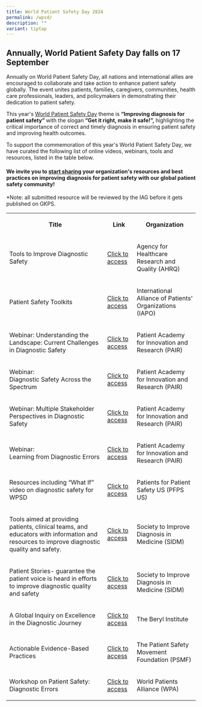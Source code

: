 ```yaml
---
title: World Patient Safety Day 2024
permalink: /wpsd/
description: ""
variant: tiptap
---
```

<h2>Annually, World Patient Safety Day falls on 17 September</h2>
<p>Annually on World Patient Safety Day, all nations and international allies
are encouraged to collaborate and take action to enhance patient safety
globally. The event unites patients, families, caregivers, communities,
health care professionals, leaders, and policymakers in demonstrating their
dedication to patient safety.</p>
<p>This year's <a href="https://www.who.int/news-room/events/detail/2024/09/17/default-calendar/world-patient-safety-day-17-september-2024-improving-diagnosis-for-patient-safety" rel="noopener noreferrer nofollow" target="_blank">World Patient Safety Day</a> theme
is <strong>“Improving diagnosis for patient safety” </strong>with the slogan<strong> “Get it right, make it safe!”,</strong> highlighting
the critical importance of correct and timely diagnosis in ensuring patient
safety and improving health outcomes.</p>
<p>To support the commemoration of this year's World Patient Safety Day,
we have curated the following list of online videos, webinars, tools and
resources, listed in the table below.</p>
<h4>We invite you to <a href="https://for.sg/improvingdiagnosisforpatientsafetywpsd2024" rel="noopener noreferrer nofollow" target="_blank">start sharing</a> your organization's resources and best practices on improving diagnosis for patient safety with our global patient safety community!</h4>
<p>*Note: all submitted resource will be reviewed by the IAG before it gets
published on GKPS.</p>
<table style="minWidth: 75px">
<colgroup>
<col>
<col>
<col>
</colgroup>
<tbody>
<tr>
<th rowspan="1" colspan="1">
<p>Title</p>
</th>
<th rowspan="1" colspan="1">
<p>Link</p>
</th>
<th rowspan="1" colspan="1">
<p>Organization</p>
</th>
</tr>
<tr>
<td rowspan="1" colspan="1">
<p>Tools to Improve Diagnostic Safety</p>
</td>
<td rowspan="1" colspan="1">
<p><a href="https://www.ahrq.gov/diagnostic-safety/tools/index.html" rel="noopener noreferrer nofollow" target="_blank">Click to access</a>
</p>
</td>
<td rowspan="1" colspan="1">
<p>Agency for Healthcare Research and Quality (AHRQ)</p>
</td>
</tr>
<tr>
<td rowspan="1" colspan="1">
<p>Patient Safety Toolkits</p>
</td>
<td rowspan="1" colspan="1">
<p><a href="https://www.iapo.org.uk/patient-safety-toolkit" rel="noopener noreferrer nofollow" target="_blank">Click to access</a>
</p>
</td>
<td rowspan="1" colspan="1">
<p>International Alliance of Patients' Organizations (IAPO)</p>
</td>
</tr>
<tr>
<td rowspan="1" colspan="1">
<p>Webinar: Understanding the Landscape: Current Challenges in Diagnostic
Safety</p>
</td>
<td rowspan="1" colspan="1">
<p><a href="https://www.youtube.com/watch?v=wLt7UHAK1io" rel="noopener noreferrer nofollow" target="_blank">Click to access</a>
</p>
</td>
<td rowspan="1" colspan="1">
<p>Patient Academy for Innovation and Research (PAIR)</p>
</td>
</tr>
<tr>
<td rowspan="1" colspan="1">
<p>Webinar:
<br>Diagnostic Safety Across the Spectrum</p>
</td>
<td rowspan="1" colspan="1">
<p><a href="https://www.youtube.com/watch?v=ugVpyVKTiI4" rel="noopener noreferrer nofollow" target="_blank">Click to access</a>
</p>
</td>
<td rowspan="1" colspan="1">
<p>Patient Academy for Innovation and Research (PAIR)</p>
</td>
</tr>
<tr>
<td rowspan="1" colspan="1">
<p>Webinar: Multiple Stakeholder Perspectives in Diagnostic Safety</p>
</td>
<td rowspan="1" colspan="1">
<p><a href="https://www.youtube.com/watch?v=Z-e3l3Qg69Y" rel="noopener noreferrer nofollow" target="_blank">Click to access</a>
</p>
</td>
<td rowspan="1" colspan="1">
<p>Patient Academy for Innovation and Research (PAIR)</p>
</td>
</tr>
<tr>
<td rowspan="1" colspan="1">
<p>Webinar:
<br>Learning from Diagnostic Errors</p>
</td>
<td rowspan="1" colspan="1">
<p><a href="https://www.youtube.com/watch?v=eqPEf94jJW4" rel="noopener noreferrer nofollow" target="_blank">Click to access</a>
</p>
</td>
<td rowspan="1" colspan="1">
<p>Patient Academy for Innovation and Research (PAIR)</p>
</td>
</tr>
<tr>
<td rowspan="1" colspan="1">
<p>Resources including “What If” video on diagnostic safety for WPSD</p>
</td>
<td rowspan="1" colspan="1">
<p><a href="https://www.pfps.us/dx-systems" rel="noopener noreferrer nofollow" target="_blank">Click to access</a>
</p>
</td>
<td rowspan="1" colspan="1">
<p>Patients for Patient Safety US (PFPS US)</p>
</td>
</tr>
<tr>
<td rowspan="1" colspan="1">
<p>Tools aimed at providing patients, clinical teams, and educators with
information and resources to improve diagnostic quality and safety.</p>
</td>
<td rowspan="1" colspan="1">
<p><a href="https://www.improvediagnosis.org/toolkits/" rel="noopener noreferrer nofollow" target="_blank">Click to access</a>
</p>
</td>
<td rowspan="1" colspan="1">
<p>Society to Improve Diagnosis in Medicine (SIDM)</p>
</td>
</tr>
<tr>
<td rowspan="1" colspan="1">
<p>Patient Stories- guarantee the patient voice is heard in efforts to improve
diagnostic quality and safety</p>
</td>
<td rowspan="1" colspan="1">
<p><a href="https://www.improvediagnosis.org/stories/" rel="noopener noreferrer nofollow" target="_blank">Click to access</a>
</p>
</td>
<td rowspan="1" colspan="1">
<p>Society to Improve Diagnosis in Medicine (SIDM)</p>
</td>
</tr>
<tr>
<td rowspan="1" colspan="1">
<p>A Global Inquiry on Excellence in the Diagnostic Journey</p>
</td>
<td rowspan="1" colspan="1">
<p><a href="https://theberylinstitute.org/product/a-global-inquiry-on-excellence-in-the-diagnostic-journey/" rel="noopener noreferrer nofollow" target="_blank">Click to access</a>
</p>
</td>
<td rowspan="1" colspan="1">
<p>The Beryl Institute</p>
</td>
</tr>
<tr>
<td rowspan="1" colspan="1">
<p>Actionable Evidence-Based Practices</p>
</td>
<td rowspan="1" colspan="1">
<p><a href="https://psmf.org/actionable-evidence-based-practices/page/2/?et_blog" rel="noopener noreferrer nofollow" target="_blank">Click to access</a>
</p>
</td>
<td rowspan="1" colspan="1">
<p>The Patient Safety Movement Foundation (PSMF)</p>
</td>
</tr>
<tr>
<td rowspan="1" colspan="1">
<p>Workshop on Patient Safety: Diagnostic Errors</p>
</td>
<td rowspan="1" colspan="1">
<p><a href="https://www.youtube.com/watch?v=3KeZNwoJUZQ" rel="noopener noreferrer nofollow" target="_blank">Click to access</a>
</p>
</td>
<td rowspan="1" colspan="1">
<p>World Patients Alliance (WPA)</p>
</td>
</tr>
</tbody>
</table>
<p></p>
<p></p>
<p></p>
<p></p>